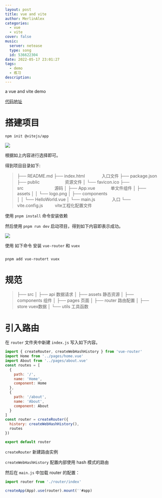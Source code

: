 ```yaml
---
layout: post
title: vue and vite
author: MerlinAlex
categories:
  - vue
  - vite
cover: false
music:
  server: netease
  type: song
  id: 536622304
date: 2022-05-17 23:01:27
tags:
  - demo
  - 练习
description:
---
```


a vue and vite demo

<!-- more -->

[代码地址](https://github.com/huangjingping520/vue3withVite)

# 搭建项目

```sh
npm init @vitejs/app
```

![](https://i0.hdslb.com/bfs/album/793202ec201d478175027f74567c3f65e57342db.png)

根据如上内容进行选择即可。

得到项目目录如下:

> ├── README.md
> ├── index.html&nbsp;&nbsp;&nbsp;&nbsp;&nbsp;&nbsp;&nbsp;&nbsp;&nbsp;&nbsp;&nbsp;&nbsp;&nbsp;&nbsp;入口文件
> ├── package.json
> ├── public&nbsp;&nbsp;&nbsp;&nbsp;&nbsp;&nbsp;&nbsp;&nbsp;&nbsp;&nbsp;&nbsp;&nbsp;&nbsp;&nbsp;&nbsp;&nbsp;&nbsp;&nbsp;&nbsp;&nbsp;&nbsp;资源文件
> │   └── favicon.ico
> ├── src&nbsp;&nbsp;&nbsp;&nbsp;&nbsp;&nbsp;&nbsp;&nbsp;&nbsp;&nbsp;&nbsp;&nbsp;&nbsp;&nbsp;&nbsp;&nbsp;&nbsp;&nbsp;&nbsp;&nbsp;&nbsp;&nbsp;&nbsp;&nbsp;&nbsp;&nbsp;源码
> │   ├── App.vue&nbsp;&nbsp;&nbsp;&nbsp;&nbsp;&nbsp;&nbsp;&nbsp;&nbsp;&nbsp;&nbsp;&nbsp;&nbsp;单文件组件
> │   ├── assets
> │   │   └── logo.png
> │   ├── components   
> │   │   └── HelloWorld.vue
> │   └── main.js&nbsp;&nbsp;&nbsp;&nbsp;&nbsp;&nbsp;&nbsp;&nbsp;&nbsp;&nbsp;&nbsp;&nbsp;&nbsp;&nbsp;入口
> └── vite.config.js&nbsp;&nbsp;&nbsp;&nbsp;&nbsp;&nbsp;&nbsp;&nbsp;&nbsp;&nbsp;vite工程化配置文件

使用 `pnpm install` 命令安装依赖

然后使用 `pnpm run dev` 启动项目，得到如下内容即表示成功。

![](https://i0.hdslb.com/bfs/album/66da74eda5c403a90064ad7bd1272eef2e7ab323.png)

使用 如下命令 安装 `vue-router` 和  `vuex`

```sh

pnpm add vue-routert vuex
```

# 规范

> ├── src
> │ ├── api 数据请求
> │ ├── assets 静态资源
> │ ├── components 组件
> │ ├── pages 页面
> │ ├── router 路由配置
> │ ├── store vuex数据
> │ └── utils 工具函数

# 引入路由

在 `router` 文件夹中新建 `index.js` 写入如下内容。

```js
import { createRouter, createWebHashHistory } from 'vue-router' 
import Home from '../pages/home.vue' 
import About from '../pages/about.vue' 
const routes = [ 
  { 
    path: '/', 
    name: 'Home', 
    component: Home 
  }, 
  { 
    path: '/about', 
    name: 'About', 
    component: About 
  } 
] 
const router = createRouter({ 
  history: createWebHashHistory(), 
  routes 
}) 

export default router
```

`createRouter` 新建路由实例

`createWebHashHistory` 配置内部使用 hash 模式的路由

然后在 `main.js` 中加载 router 的配置：

```js
import router from './router/index'

createApp(App).use(router).mount(''#app)
```

